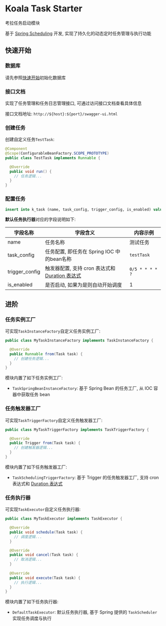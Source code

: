 # Koala Task Starter

考拉任务启动模块

基于 [Spring Scheduling](https://docs.spring.io/spring-framework/reference/integration/scheduling.html) 开发, 实现了持久化的动态定时任务管理与执行功能

## 快速开始

### 数据库

请先参照[快速开始](/guide/getting-started.md#初始化数据库)初始化数据库

### 接口文档

实现了任务管理和任务日志管理接口, 可通过访问接口文档查看具体信息

接口文档地址: `http://${host}:${port}/swagger-ui.html`

### 创建任务

创建自定义任务`TestTask`:

```java
@Component
@Scope(ConfigurableBeanFactory.SCOPE_PROTOTYPE)
public class TestTask implements Runnable {

  @Override
  public void run() {
    // 任务逻辑...
  }
}
```

### 配置任务

```sql
insert into k_task (name, task_config, trigger_config, is_enabled) values ("测试任务", "testTask", "0/5 * * * * ?", 1);
```

**默认任务执行器**对应的字段说明如下:

| 字段名称       | 字段含义                                                     | 内容示例        |
| -------------- | ------------------------------------------------------------ | --------------- |
| name           | 任务名称                                                     | 测试任务        |
| task_config    | 任务配置, 即任务在 Spring IOC 中的bean名称                   | `testTask`      |
| trigger_config | 触发器配置, 支持 cron 表达式和 [Duration 表达式](https://docs.oracle.com/javase/8/docs/api/java/time/Duration.html#parse-java.lang.CharSequence-) | `0/5 * * * * ?` |
| is_enabled     | 是否启动, 如果为是则自动开始调度                             | 1               |

## 进阶

### 任务实例工厂

可实现`TaskInstanceFactory`自定义任务实例工厂:

```java
public class MyTaskInstanceFactory implements TaskInstanceFactory {

  @Override
  public Runnable from(Task task) {
    // 创建任务逻辑...
  }
}
```

模块内置了如下任务实例工厂:

- `TaskSpringBeanInstanceFactory`: 基于 Spring Bean 的任务工厂, 从 IOC 容器中获取任务 bean

### 任务触发器工厂

可实现`TaskTriggerFactory`自定义任务触发器工厂:

```java
public class MyTaskTriggerFactory implements TaskTriggerFactory {

  @Override
  public Trigger from(Task task) {
    // 创建触发器逻辑...
  }
}
```

模块内置了如下任务触发器工厂:

- `TaskSchedulingTriggerFactory`: 基于 Trigger 的任务触发器工厂, 支持 cron 表达式和 [Duration 表达式](https://docs.oracle.com/javase/8/docs/api/java/time/Duration.html#parse-java.lang.CharSequence-)

### 任务执行器

可实现`TaskExecutor`自定义任务执行器:

```java
public class MyTaskExecutor implements TaskExecutor {

  @Override
  public void schedule(Task task) {
    // 调度逻辑...
  }

  @Override
  public void cancel(Task task) {
    // 取消逻辑...
  }
    
  @Override
  public void execute(Task task) {
    // 执行逻辑...
  }
}
```

模块内置了如下任务执行器:

- `DefaultTaskExecutor`: 默认任务执行器, 基于 Spring 提供的 `TaskScheduler` 实现任务调度与执行
